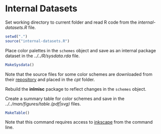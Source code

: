 # Internal Datasets

Set working directory to current folder and read R code from the
*internal-datasets.R* file.

```r
setwd(".")
source("internal-datasets.R")
```

Place color palettes in the `schemes` object and save as an
internal package dataset in the *../../R/sysdata.rda* file.

```r
MakeSysdata()
```

Note that the source files for some color schemes are downloaded from their
[repository](https://github.com/GenericMappingTools/gmt/tree/master/share/cpt)
and placed in the *cpt* folder.

Rebuild the **inlmisc** package to reflect changes in the `schemes` object.

Create a summary table for color schemes and save in the
*../../man/figures/table.(pdf|svg)* files.

```r
MakeTable()
```

Note that this command requires access to [inkscape](https://inkscape.org/)
from the command line.
